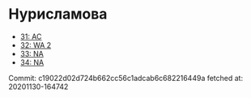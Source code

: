 # Нурисламова
- [31: AC](31.md)
- [32: WA 2](32.md)
- [33: NA](33.md)
- [34: NA](34.md)

Commit: c19022d02d724b662cc56c1adcab6c682216449a
 fetched at: 20201130-164742
